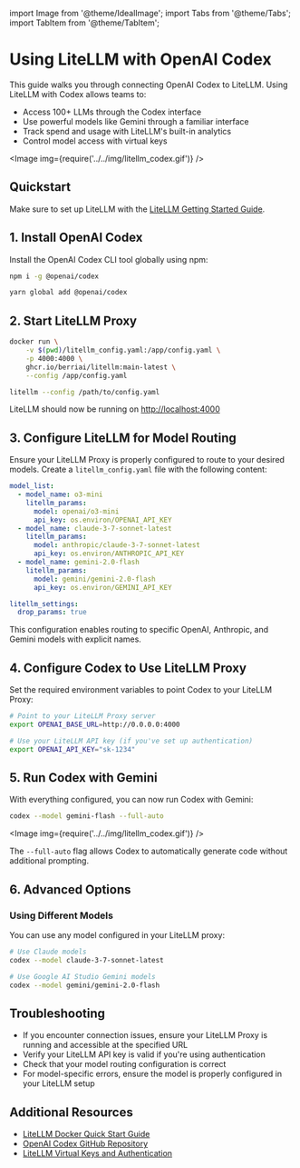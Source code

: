 import Image from '@theme/IdealImage';
import Tabs from '@theme/Tabs';
import TabItem from '@theme/TabItem';

# Using LiteLLM with OpenAI Codex

This guide walks you through connecting OpenAI Codex to LiteLLM. Using LiteLLM with Codex allows teams to:
- Access 100+ LLMs through the Codex interface
- Use powerful models like Gemini through a familiar interface
- Track spend and usage with LiteLLM's built-in analytics
- Control model access with virtual keys

<Image img={require('../../img/litellm_codex.gif')} />

## Quickstart

Make sure to set up LiteLLM with the [LiteLLM Getting Started Guide](../proxy/docker_quick_start.md).

## 1. Install OpenAI Codex

Install the OpenAI Codex CLI tool globally using npm:

<Tabs>
<TabItem value="npm" label="npm">

```bash
npm i -g @openai/codex
```

</TabItem>
<TabItem value="yarn" label="yarn">

```bash
yarn global add @openai/codex
```

</TabItem>
</Tabs>

## 2. Start LiteLLM Proxy

<Tabs>
<TabItem value="docker" label="Docker">

```bash
docker run \
    -v $(pwd)/litellm_config.yaml:/app/config.yaml \
    -p 4000:4000 \
    ghcr.io/berriai/litellm:main-latest \
    --config /app/config.yaml
```

</TabItem>
<TabItem value="pip" label="LiteLLM CLI">

```bash
litellm --config /path/to/config.yaml
```

</TabItem>
</Tabs>

LiteLLM should now be running on [http://localhost:4000](http://localhost:4000)

## 3. Configure LiteLLM for Model Routing

Ensure your LiteLLM Proxy is properly configured to route to your desired models. Create a `litellm_config.yaml` file with the following content:

```yaml
model_list:
  - model_name: o3-mini
    litellm_params:
      model: openai/o3-mini
      api_key: os.environ/OPENAI_API_KEY
  - model_name: claude-3-7-sonnet-latest
    litellm_params:
      model: anthropic/claude-3-7-sonnet-latest
      api_key: os.environ/ANTHROPIC_API_KEY
  - model_name: gemini-2.0-flash
    litellm_params:
      model: gemini/gemini-2.0-flash
      api_key: os.environ/GEMINI_API_KEY

litellm_settings:
  drop_params: true
```

This configuration enables routing to specific OpenAI, Anthropic, and Gemini models with explicit names.

## 4. Configure Codex to Use LiteLLM Proxy

Set the required environment variables to point Codex to your LiteLLM Proxy:

```bash
# Point to your LiteLLM Proxy server
export OPENAI_BASE_URL=http://0.0.0.0:4000 

# Use your LiteLLM API key (if you've set up authentication)
export OPENAI_API_KEY="sk-1234"
```

## 5. Run Codex with Gemini

With everything configured, you can now run Codex with Gemini:

```bash
codex --model gemini-flash --full-auto
```

<Image img={require('../../img/litellm_codex.gif')} />

The `--full-auto` flag allows Codex to automatically generate code without additional prompting.

## 6. Advanced Options

### Using Different Models

You can use any model configured in your LiteLLM proxy:

```bash
# Use Claude models
codex --model claude-3-7-sonnet-latest

# Use Google AI Studio Gemini models
codex --model gemini/gemini-2.0-flash
```

## Troubleshooting

- If you encounter connection issues, ensure your LiteLLM Proxy is running and accessible at the specified URL
- Verify your LiteLLM API key is valid if you're using authentication
- Check that your model routing configuration is correct
- For model-specific errors, ensure the model is properly configured in your LiteLLM setup

## Additional Resources

- [LiteLLM Docker Quick Start Guide](../proxy/docker_quick_start.md)
- [OpenAI Codex GitHub Repository](https://github.com/openai/codex)
- [LiteLLM Virtual Keys and Authentication](../proxy/virtual_keys.md)
